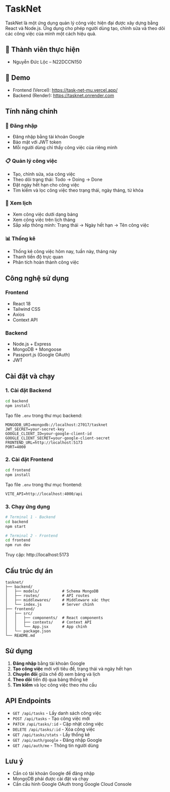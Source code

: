 # TaskNet

TaskNet là một ứng dụng quản lý công việc hiện đại được xây dựng bằng React và Node.js. Ứng dụng cho phép người dùng tạo, chỉnh sửa và theo dõi các công việc của mình một cách hiệu quả.

## 👥 Thành viên thực hiện

- Nguyễn Đức Lộc – N22DCCN150

## 🚀 Demo

- Frontend (Vercel): https://task-net-mu.vercel.app/
- Backend (Render): https://tasknet.onrender.com  

## Tính năng chính

### 🔐 Đăng nhập
- Đăng nhập bằng tài khoản Google
- Bảo mật với JWT token
- Mỗi người dùng chỉ thấy công việc của riêng mình

### 📋 Quản lý công việc
- Tạo, chỉnh sửa, xóa công việc
- Theo dõi trạng thái: Todo → Doing → Done
- Đặt ngày hết hạn cho công việc
- Tìm kiếm và lọc công việc theo trạng thái, ngày tháng, từ khóa

### 📅 Xem lịch
- Xem công việc dưới dạng bảng
- Xem công việc trên lịch tháng
- Sắp xếp thông minh: Trạng thái → Ngày hết hạn → Tên công việc

### 📊 Thống kê
- Thống kê công việc hôm nay, tuần này, tháng này
- Thanh tiến độ trực quan
- Phân tích hoàn thành công việc

## Công nghệ sử dụng

### Frontend
- React 18
- Tailwind CSS
- Axios
- Context API

### Backend
- Node.js + Express
- MongoDB + Mongoose
- Passport.js (Google OAuth)
- JWT

## Cài đặt và chạy

### 1. Cài đặt Backend
```bash
cd backend
npm install
```

Tạo file `.env` trong thư mục backend:
```
MONGODB_URI=mongodb://localhost:27017/tasknet
JWT_SECRET=your-secret-key
GOOGLE_CLIENT_ID=your-google-client-id
GOOGLE_CLIENT_SECRET=your-google-client-secret
FRONTEND_URL=http://localhost:5173
PORT=4000
```

### 2. Cài đặt Frontend
```bash
cd frontend
npm install
```

Tạo file `.env` trong thư mục frontend:
```
VITE_API=http://localhost:4000/api
```

### 3. Chạy ứng dụng
```bash
# Terminal 1 - Backend
cd backend
npm start

# Terminal 2 - Frontend
cd frontend
npm run dev
```

Truy cập: http://localhost:5173

## Cấu trúc dự án

```
tasknet/
├── backend/
│   ├── models/          # Schema MongoDB
│   ├── routes/          # API routes
│   ├── middlewares/     # Middleware xác thực
│   └── index.js         # Server chính
├── frontend/
│   ├── src/
│   │   ├── components/  # React components
│   │   ├── contexts/    # Context API
│   │   └── App.jsx      # App chính
│   └── package.json
└── README.md
```

## Sử dụng

1. **Đăng nhập** bằng tài khoản Google
2. **Tạo công việc** mới với tiêu đề, trạng thái và ngày hết hạn
3. **Chuyển đổi** giữa chế độ xem bảng và lịch
4. **Theo dõi** tiến độ qua bảng thống kê
5. **Tìm kiếm** và lọc công việc theo nhu cầu

## API Endpoints

- `GET /api/tasks` - Lấy danh sách công việc
- `POST /api/tasks` - Tạo công việc mới
- `PATCH /api/tasks/:id` - Cập nhật công việc
- `DELETE /api/tasks/:id` - Xóa công việc
- `GET /api/tasks/stats` - Lấy thống kê
- `GET /api/auth/google` - Đăng nhập Google
- `GET /api/auth/me` - Thông tin người dùng

## Lưu ý

- Cần có tài khoản Google để đăng nhập
- MongoDB phải được cài đặt và chạy
- Cần cấu hình Google OAuth trong Google Cloud Console
